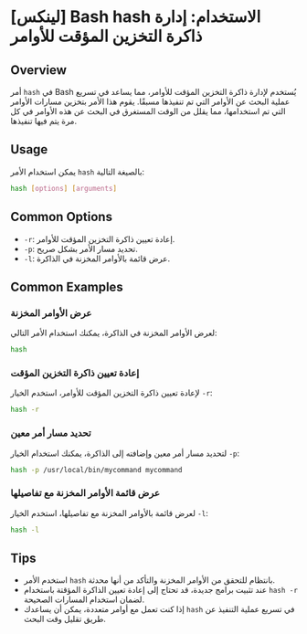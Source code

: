 # [لينكس] Bash hash الاستخدام: إدارة ذاكرة التخزين المؤقت للأوامر

## Overview
أمر `hash` في Bash يُستخدم لإدارة ذاكرة التخزين المؤقت للأوامر، مما يساعد في تسريع عملية البحث عن الأوامر التي تم تنفيذها مسبقًا. يقوم هذا الأمر بتخزين مسارات الأوامر التي تم استخدامها، مما يقلل من الوقت المستغرق في البحث عن هذه الأوامر في كل مرة يتم فيها تنفيذها.

## Usage
يمكن استخدام الأمر `hash` بالصيغة التالية:

```bash
hash [options] [arguments]
```

## Common Options
- `-r`: إعادة تعيين ذاكرة التخزين المؤقت للأوامر.
- `-p`: تحديد مسار الأمر بشكل صريح.
- `-l`: عرض قائمة بالأوامر المخزنة في الذاكرة.

## Common Examples

### عرض الأوامر المخزنة
لعرض الأوامر المخزنة في الذاكرة، يمكنك استخدام الأمر التالي:

```bash
hash
```

### إعادة تعيين ذاكرة التخزين المؤقت
لإعادة تعيين ذاكرة التخزين المؤقت للأوامر، استخدم الخيار `-r`:

```bash
hash -r
```

### تحديد مسار أمر معين
لتحديد مسار أمر معين وإضافته إلى الذاكرة، يمكنك استخدام الخيار `-p`:

```bash
hash -p /usr/local/bin/mycommand mycommand
```

### عرض قائمة الأوامر المخزنة مع تفاصيلها
لعرض قائمة بالأوامر المخزنة مع تفاصيلها، استخدم الخيار `-l`:

```bash
hash -l
```

## Tips
- استخدم الأمر `hash` بانتظام للتحقق من الأوامر المخزنة والتأكد من أنها محدثة.
- عند تثبيت برامج جديدة، قد تحتاج إلى إعادة تعيين الذاكرة المؤقتة باستخدام `hash -r` لضمان استخدام المسارات الصحيحة.
- إذا كنت تعمل مع أوامر متعددة، يمكن أن يساعدك `hash` في تسريع عملية التنفيذ عن طريق تقليل وقت البحث.